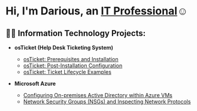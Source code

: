 
<h1>Hi, I'm Darious, an <a href="https://www.linkedin.com/in/dariouslydellharris/">IT Professional</a>☺</h1>

<h2>👨‍💻 Information Technology Projects:</h2>

- <b>osTicket (Help Desk Ticketing System)</b>
  - [osTicket: Prerequisites and Installation](https://github.com/dariousharris/osticket-prereqs)
  - [osTicket: Post-Installation Configuration](https://github.com/dariousharris/post-install-config)
  - [osTicket: Ticket Lifecycle Examples](https://github.com/DariousHarris/ticket-lifecycle)
  
- <b>Microsoft Azure</b>
  - [Configuring On-premises Active Directory within Azure VMs](https://github.com/dariousharris/configure-ad)
  - [Network Security Groups (NSGs) and Inspecting Network Protocols](https://github.com/dariousharris/azure-network-protocols)

